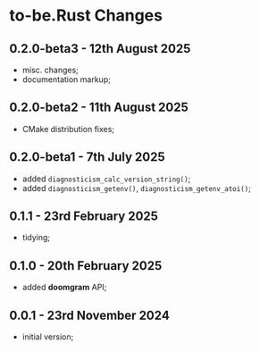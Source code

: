 # **to-be.Rust** Changes


## 0.2.0-beta3 - 12th August 2025

* misc. changes;
* documentation markup;


## 0.2.0-beta2 - 11th August 2025

* CMake distribution fixes;


## 0.2.0-beta1 - 7th July 2025

* added `diagnosticism_calc_version_string()`;
* added `diagnosticism_getenv()`, `diagnosticism_getenv_atoi()`;


## 0.1.1 - 23rd February 2025

* tidying;


## 0.1.0 - 20th February 2025

* added **doomgram** API;


## 0.0.1 - 23rd November 2024

* initial version;


<!-- ########################### end of file ########################### -->

